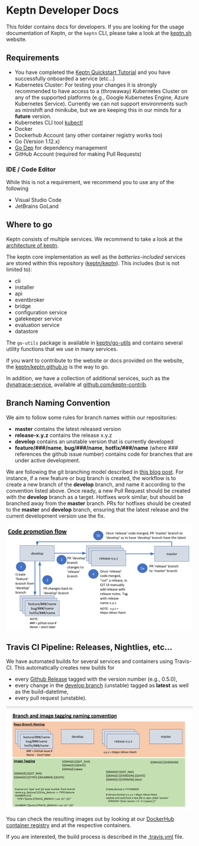 # Keptn Developer Docs

This folder contains docs for developers. If you are looking for the usage documentation of Keptn, or the `keptn` CLI, 
 please take a look at the [keptn.sh](https://keptn.sh) website.

## Requirements

* You have completed the [Keptn Quickstart Tutorial](https://keptn.sh/docs/quickstart/) and you have successfully
  onboarded a service (etc...)
* Kubernetes Cluster: 
  For testing your changes it is strongly recommended to have access to a (throwaway) Kubernetes Cluster on any of the 
  supported platforms (e.g., Google Kubernetes Engine, Azure Kubernetes Service). Currently we can not support 
  environments such as minishift and minikube, but we are keeping this in our minds for a **future** version.
* Kubernetes CLI tool [kubectl](https://kubernetes.io/docs/tasks/tools/install-kubectl/)
* Docker
* Dockerhub Account (any other container registry works too)
* Go (Version 1.12.x)
* [Go Dep](https://golang.github.io/dep/) for dependency management
* GitHub Account (required for making Pull Requests)

### IDE / Code Editor

While this is not a requirement, we recommend you to use any of the following

* Visual Studio Code
* JetBrains GoLand


## Where to go

Keptn consists of multiple services. We recommend to take a look at the 
[architecture of keptn](https://keptn.sh/docs/0.5.0/concepts/architecture/).

The keptn core implementation as well as the *batteries-included* services are stored within this repository 
([keptn/keptn](https://github.com/keptn/keptn)). This includes (but is not limited to):

* cli
* installer
* api
* eventbroker
* bridge
* configuration service
* gatekeeper service
* evaluation service
* datastore

The `go-utils` package is available in [keptn/go-utils](https://github.com/keptn/go-utils/) and contains several 
 utility functions that we use in many services.

If you want to contribute to the website or docs provided on the website, the 
 [keptn/keptn.github.io](https://github.com/keptn/keptn.github.io/) is the way to go.

In addition, we have a collection of additional services, such as the 
 [dynatrace-service](https://github.com/keptn-contrib/dynatrace-service), available at 
 [github.com/keptn-contrib](https://github.com/keptn-contrib).

## Branch Naming Convention

We aim to follow some rules for branch names within our repositories:

* **master** contains the latest released version
* **release-x.y.z** contains the release x.y.z
* **develop** contains an unstable version that is currently developed
* **feature/###/name**, **bug/###/name**, **hotfix/###/name** (where ### references the github issue number) contains 
  code for branches that are under active development.

We are following the git branching model described in [this blog post](https://nvie.com/posts/a-successful-git-branching-model/).
For instance, if a new feature or bug branch is created, the workflow is to create a new branch of the **develop** 
 branch, and  name it according to the convention listed above. Once ready, a new Pull Request should be created with 
 the **develop** branch as a target. Hotfixes work similar, but should be branched away from the **master** branch. PRs
 for hotfixes should be created to the **master** and **develop** branch, ensuring that the latest release and the
 current development version use the fix.
  
![Branch Workflow](assets/git_branch_workflow.png "Git Branch Workflow")


## Travis CI Pipeline: Releases, Nightlies, etc...

We have automated builds for several services and containers using Travis-CI. This automatically creates new builds for

* every [Github Release](https://github.com/keptn/keptn/releases) tagged with the version number (e.g., 0.5.0),
* every change in the [develop branch](https://github.com/keptn/keptn/tree/develop) (unstable) tagged as **latest** as 
  well as the build-datetime,
* every pull request (unstable).

![Image Tags](assets/image_tags.png "Image Tags")

You can check the resulting images out by looking at our [DockerHub container registry](https://hub.docker.com/u/keptn)
 and at the respective containers.

If you are interested, the build process is described in the [.travis.yml](/.travis.yml) file.
